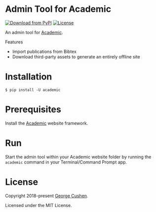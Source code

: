 # Admin Tool for Academic

[![Download from PyPI](https://img.shields.io/pypi/v/academic.svg)](https://pypi.python.org/pypi/academic)
[![License](https://img.shields.io/pypi/l/academic.svg)](https://pypi.python.org/pypi/academic)

An admin tool for [Academic](https://sourcethemes.com/academic/).

Features

* Import publications from Bibtex
* Download third-party assets to generate an entirely offline site

# Installation

    $ pip install -U academic

# Prerequisites

Install the [Academic](https://sourcethemes.com/academic/) website framework.

# Run

Start the admin tool within your Academic website folder by running the `academic` command in your Terminal/Command Prompt app.

# License

Copyright 2018-present [George Cushen](https://twitter.com/GeorgeCushen).

Licensed under the MIT License.
